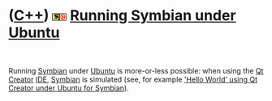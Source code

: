 



 

 

 

 

 

([C++](Cpp.htm)) ![Symbian](PicSymbian.png)![Ubuntu](PicUbuntu.png) [Running Symbian under Ubuntu](CppSymbianUbuntu.htm)
========================================================================================================================

 

Running [Symbian](CppSymbian.htm) under [Ubuntu](CppUbuntu.htm) is
more-or-less possible: when using the [Qt Creator](CppQtCreator.htm)
[IDE](CppIde.htm), [Symbian](CppSymbian.htm) is simulated (see, for
example ['Hello World' using Qt Creator under Ubuntu for
Symbian](CppHelloWorldQtCreatorUbuntuSymbian.htm)).

 

 

 

 

 





 




